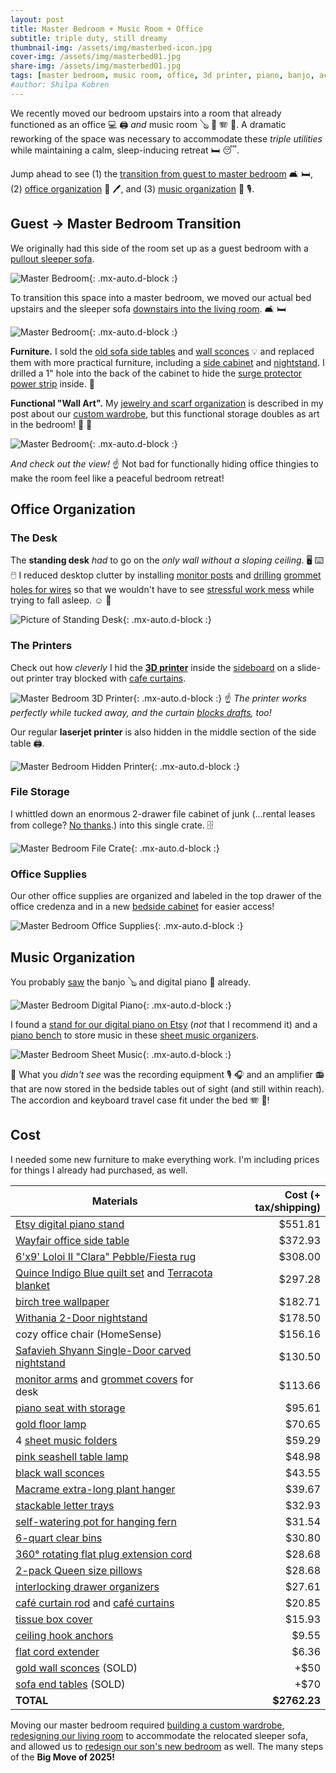```yaml
---
layout: post
title: Master Bedroom + Music Room + Office
subtitle: triple duty, still dreamy
thumbnail-img: /assets/img/masterbed-icon.jpg
cover-img: /assets/img/masterbed01.jpg
share-img: /assets/img/masterbed01.jpg
tags: [master bedroom, music room, office, 3d printer, piano, banjo, accordion]
#author: Shilpa Kobren
---
```


We recently moved our bedroom upstairs into a room that already functioned as 
an office :computer: :printer: 
*and* music room :banjo: :musical_keyboard: :accordion: :violin:. A dramatic reworking of the space was necessary
to accommodate these *triple utilities* while maintaining a calm, sleep-inducing retreat :bed: :sleeping:. 

Jump ahead to see 
(1) the [transition from guest to master bedroom](#guest--master-bedroom-transition) :couch_and_lamp: :bed:,
(2) [office organization](#office-organization) :pencil: :pen:, and
(3) [music organization](#music-organization) :musical_score: :studio_microphone:.

## Guest → Master Bedroom Transition

We originally had this side of the room set up as a guest bedroom with a [pullout sleeper sofa](https://www.americanleather.com/products/gaines/).

![Master Bedroom](../assets/img/masterbed-officebefore.jpg){: .mx-auto.d-block :}

To transition this space into a master bedroom, we moved our actual bed upstairs
and the sleeper sofa [downstairs into the living room](../2025-04-12-living-room). :couch_and_lamp: :bed:

![Master Bedroom](../assets/img/masterbed-after.jpg){: .mx-auto.d-block :}

**Furniture.** I sold the [old sofa side tables](https://www.amazon.com/gp/product/B0BLVPG6BV) and 
[wall sconces](https://www.amazon.com/dp/B0B4J8V625) :bulb: and replaced them with 
more practical furniture, including a [side cabinet](https://www.target.com/p/withania-2-door-cabinet-threshold-8482/-/A-89207299) 
and [nightstand](https://www.overstock.com/products/safavieh-shyann-single-door-carved-nightstand-40656766?variant=61943056466079).
I drilled a 1" hole into the back of the cabinet to hide the [surge protector power strip](https://www.amazon.com/dp/B0721TYGVR) inside. :electric_plug:

**Functional "Wall Art".** My [jewelry and scarf organization](../2025-03-01-wardrobe/#organization) is described in my post 
about our [custom wardrobe](../2025-03-01-wardrobe), but this functional storage doubles as art in the bedroom! :prayer_beads: :scarf:

![Master Bedroom](../assets/img/masterbed-after2.jpg){: .mx-auto.d-block :}

*And check out the view!* :point_up: Not bad for functionally hiding office thingies 
to make the room feel like a peaceful bedroom retreat!

## Office Organization

### The Desk
The **standing desk** *had* to go on the *only wall without a sloping ceiling*. 
:desktop_computer: :keyboard: :computer_mouse: I reduced
desktop clutter by installing [monitor posts](https://www.amazon.com/dp/B0DCLHMFGX) and 
[drilling](https://www.acehardware.com/departments/tools/power-tool-accessories/hole-saws/2029552) [grommet holes for wires](https://www.amazon.com/dp/B07G83N99D)
so that we wouldn't have to see [stressful work mess](https://www.housedigest.com/1438812/david-bromstad-hgtv-home-office-bedroom/) while trying to fall asleep. :relaxed: :see_no_evil:

![Picture of Standing Desk](../assets/img/masterbed-desk.jpg){: .mx-auto.d-block :}

### The Printers
Check out how *cleverly* I hid the [**3D printer**](https://www.prusa3d.com/product/original-prusa-mini-semi-assembled-3d-printer-4/) inside 
the [sideboard](https://www.wayfair.com/organization-storage/pdp/loon-peak-bettye-1-drawer-credenza-w004342388.html) 
on a slide-out printer tray blocked with [cafe curtains](https://www.amazon.com/dp/B0CLGTVHPF). 

![Master Bedroom 3D Printer](../assets/img/masterbed-3dprinter.jpg){: .mx-auto.d-block :}
:point_up: *The printer works perfectly while tucked away, and the curtain [blocks drafts](https://www.reddit.com/r/3Dprinting/comments/1agk4aw/is_there_any_problem_of_leaving_my_3d_printer_in/), too!*

Our regular **laserjet printer** is also hidden in the middle section of the side table :printer:.

![Master Bedroom Hidden Printer](../assets/img/masterbed-hiddenprinter.jpg){: .mx-auto.d-block :}

### File Storage

I whittled down an enormous 2-drawer file cabinet of junk (...rental leases from college? [No thanks](https://shiragill.com/paperwork-organization-simplified/).)
into this single crate. :file_cabinet:

![Master Bedroom File Crate](../assets/img/masterbed-files.jpg){: .mx-auto.d-block :}

### Office Supplies

Our other office supplies are organized and 
labeled in the top drawer of the office credenza and in a new 
[bedside cabinet](https://www.target.com/p/withania-2-door-cabinet-threshold-8482/-/A-89207299) for 
easier access! 

![Master Bedroom Office Supplies](../assets/img/masterbed-officesupplies.jpg){: .mx-auto.d-block :}

## Music Organization

You probably [saw](#guest--master-bedroom-transition) the banjo :banjo: and digital piano :musical_keyboard: already. 

![Master Bedroom Digital Piano](../assets/img/masterbed-music1.jpg){: .mx-auto.d-block :}

I found a [stand for our digital piano on Etsy](https://www.etsy.com/listing/1664543133/mid-century-modern-piano-keyboard-stand) (*not* that I recommend it) and a [piano bench](https://www.amazon.com/dp/B07BJ4DW86)
to store music in these [sheet music organizers](https://www.amazon.com/dp/B08R8SW845). 

![Master Bedroom Sheet Music](../assets/img/masterbed-sheetmusic.jpg){: .mx-auto.d-block :}

:eyes: What you *didn't see* was the recording equipment :studio_microphone: :headphones: and an amplifier :radio:
that are now stored in the bedside tables 
out of sight (and still within reach). The accordion and keyboard travel case fit under the bed :accordion: :musical_keyboard:!


## Cost

I needed some new furniture to make everything work. I'm including prices for things I 
already had purchased, as well.

| Materials                                                                                                                                                                                                                                 | Cost (+ tax/shipping) | 
|-------------------------------------------------------------------------------------------------------------------------------------------------------------------------------------------------------------------------------------------|----------------------:|
| [Etsy digital piano stand](https://www.etsy.com/listing/1664543133/mid-century-modern-piano-keyboard-stand) |             $551.81 | 
| [Wayfair office side table](https://www.wayfair.com/organization-storage/pdp/loon-peak-bettye-1-drawer-credenza-w004342388.html) |               $372.93 | 
| [6'x9' Loloi II "Clara" Pebble/Fiesta rug](https://www.amazon.com/Loloi-CLARCLA-07PPFD5377-Clara-Pebble-Fiesta/dp/B07QYX8S79) |               $308.00 |
| [Quince Indigo Blue quilt set](https://www.quince.com/home/belgian-linen-quilt-set?color=indigo-blue&size=full%2Fqueen) and [Terracota blanket](https://www.quince.com/home/airy-cotton-gauze-blanket?color=terracotta&size=full%2Fqueen) |               $297.28 | 
| [birch tree wallpaper](https://www.wayfair.com/decor-pillows/pdp/millwood-pines-wunsch-birch-18-l-x-205-w-peel-and-stick-wallpaper-roll-mxwx1133.html) |               $182.71 | 
| [Withania 2-Door nightstand](https://www.target.com/p/withania-2-door-cabinet-threshold-8482/-/A-89207299) |               $178.50 | 
| cozy office chair (HomeSense) |               $156.16 | 
| [Safavieh Shyann Single-Door carved nightstand](https://www.overstock.com/products/safavieh-shyann-single-door-carved-nightstand-40656766?variant=61943056466079) |               $130.50 | 
| [monitor arms](https://www.amazon.com/dp/B0DCLHMFGX) and [grommet covers](https://www.amazon.com/dp/B07G83N99D) for desk |               $113.66 | 
| [piano seat with storage](https://www.amazon.com/dp/B07BJ4DW86) |                $95.61 | 
| [gold floor lamp](https://www.amazon.com/dp/B07TR3N7ZW) |                $70.65 | 
| 4 [sheet music folders](https://www.amazon.com/dp/B08R8SW845) |                $59.29 | 
| [pink seashell table lamp](https://www.amazon.com/dp/B0783YWGX6) |                $48.98 | 
| [black wall sconces](https://www.amazon.com/dp/B087T4ZY8N) |                $43.55 | 
| [Macrame extra-long plant hanger](https://www.etsy.com/listing/803194558/plant-hanger-extra-long) |                $39.67 | 
| [stackable letter trays](https://www.amazon.com/dp/B0CGLQ96X8) |                $32.93 | 
| [self-watering pot for hanging fern](https://www.wayfair.com/outdoor/pdp/latitude-run-pollyanna-self-watering-resin-hanging-planter-w001369861.html) |                $31.54 | 
| [6-quart clear bins](https://www.amazon.com/dp/B07DFBSTFR) |                $30.80 | 
| [360° rotating flat plug extension cord](https://www.amazon.com/dp/B0721TYGVR) |                $28.68 | 
| [2-pack Queen size pillows](https://www.amazon.com/dp/B09DSRLTQH) |                $28.68 | 
| [interlocking drawer organizers](https://www.amazon.com/dp/B01DAQ73P0) |                $27.61 | 
| [café curtain rod](https://www.amazon.com/dp/B00H2Q3LEC) and [café curtains](https://www.amazon.com/dp/B0CLGTVHPF) |                $20.85 | 
| [tissue box cover](https://www.amazon.com/dp/B083HXQS1S) |                $15.93 | 
| [ceiling hook anchors](https://www.amazon.com/dp/B0C3WBWCZP) |                 $9.55 | 
| [flat cord extender](https://www.amazon.com/dp/B0C3HFXGKJ) |                 $6.36 |
| [gold wall sconces](https://www.amazon.com/dp/B0B4J8V625) (SOLD)                                                                                                                                                                          |                  +$50 |
| [sofa end tables](https://www.amazon.com/gp/product/B0BLVPG6BV) (SOLD)                                                                                                                                                                    |                  +$70 |
| **TOTAL**                                                                                                                                                                                                                                 |          **$2762.23** |

Moving our master bedroom required [building a custom wardrobe](../2025-03-01-wardrobe), 
[redesigning our living room](../2025-04-12-living-room) to accommodate the 
relocated sleeper sofa, and 
allowed us to [redesign our son's new bedroom](../2025-05-12-kid-bedroom) as well. 
The many steps of the **Big Move of 2025!**